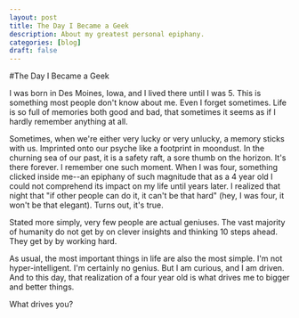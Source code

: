 ```yaml
---
layout: post
title: The Day I Became a Geek
description: About my greatest personal epiphany.
categories: [blog]
draft: false
---
```


#The Day I Became a Geek

I was born in Des Moines, Iowa, and I lived there until I was 5. This is something most people don't know about me. Even I forget sometimes. Life is so full of memories both good and bad, that sometimes it seems as if I hardly remember anything at all.

Sometimes, when we're either very lucky or very unlucky, a memory sticks with us. Imprinted onto our psyche like a footprint in moondust. In the churning sea of our past, it is a safety raft, a sore thumb on the horizon. It's there forever. I remember one such moment. When I was four, something clicked inside me--an epiphany of such magnitude that as a 4 year old I could not comprehend its impact on my life until years later. I realized that night  that "if other people can do it, it can't be that hard" (hey, I was four, it won't be that elegant). Turns out, it's true. 

Stated more simply, very few people are actual geniuses. The vast majority of humanity do not get by on clever insights and thinking 10 steps ahead. They get by by working hard.

As usual, the most important things in life are also the most simple. I'm not hyper-intelligent. I'm certainly no genius. But I am curious, and I am driven. And to this day, that realization of a four year old is what drives me to bigger and better things.

What drives you?